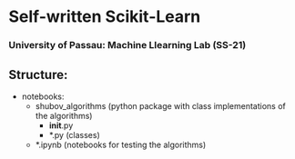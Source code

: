 # Self-written Scikit-Learn
### University of Passau: Machine Llearning Lab (SS-21)

## Structure:
- notebooks:
    - shubov_algorithms (python package with class implementations of the algorithms)
        - __init__.py
        - *.py (classes)
    - *.ipynb (notebooks for testing the algorithms)

